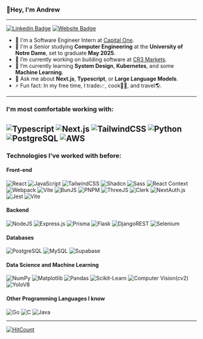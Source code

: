 ### 👋Hey, I'm Andrew 

---
[![Linkedin Badge](https://img.shields.io/badge/-andr3wV-blue?style=flat&logo=Linkedin&logoColor=white&link=https://www.linkedin.com/in/andr3wV/)](https://www.linkedin.com/in/andr3wv/)
[![Website Badge](https://img.shields.io/badge/-andrewvittiglio.com-0a812a?style=flat&logo=Google-Chrome&logoColor=white&link=https://www.andrewvittiglio.com/)](https://www.andrewvittiglio.com/)


- :briefcase: I'm a Software Engineer Intern at [Capital One](https://www.capitalone.com/).
- :school: I'm a Senior studying **Computer Engineering** at the **University of Notre Dame**, set to graduate **May 2025**.
- 🔭 I’m currently working on building software at [CR3 Markets](https://www.cr3markets.com).
- 🌱 I’m currently learning **System Design**, **Kubernetes**, and some **Machine Learning**.
- 💬 Ask me about **Next.js**, **Typescript**, or **Large Language Models**.
- ⚡ Fun fact: In my free time, I trade📈, cook👨‍🍳, and travel🌎.
--- 

### I'm most comfortable working with: 

![Typescript](https://img.shields.io/badge/TypeScript-007ACC?style=for-the-badge&logo=typescript&logoColor=white)
![Next.js](https://img.shields.io/badge/Next.js-000000?style=for-the-badge&logo=nextdotjs&logoColor=white)
![TailwindCSS](https://img.shields.io/badge/tailwindcss-%2338B2AC.svg?style=for-the-badge&logo=tailwind-css&logoColor=white)
![Python](https://img.shields.io/badge/Python/Flask-FFD43B?style=for-the-badge&logo=python&logoColor=blue)
![PostgreSQL](https://img.shields.io/badge/PostgreSQL-4169E1?style=for-the-badge&logo=postgresql&logoColor=white)
![AWS](https://img.shields.io/badge/Amazon_AWS-FF9900?style=for-the-badge&logo=amazonaws&logoColor=white)
---
### Technologies I've worked with before:

#### Front-end
![React](https://img.shields.io/badge/React-20232A?style=for-the-badge&logo=react&logoColor=61DAFB)
![JavaScript](https://img.shields.io/badge/JavaScript-F7DF1E?style=for-the-badge&logo=javascript&logoColor=black)
![TailwindCSS](https://img.shields.io/badge/tailwindcss-%2338B2AC.svg?style=for-the-badge&logo=tailwind-css&logoColor=white)
![Shadcn](https://img.shields.io/badge/shadcn%2Fui-000000?style=for-the-badge&logo=shadcnui&logoColor=white)
![Sass](https://img.shields.io/badge/Sass-CC6699?style=for-the-badge&logo=sass&logoColor=white)
![React Context](https://img.shields.io/badge/React_Context-000000?style=for-the-badge&logo=react&logoColor=61DAFB)
![Webpack](https://img.shields.io/badge/Webpack-8DD6F9?style=for-the-badge&logo=webpack&logoColor=black)
![Vite](https://img.shields.io/badge/Vite-646CFF?style=for-the-badge&logo=vite&logoColor=white)
![BunJS](https://img.shields.io/badge/BunJS-%23000000.svg?style=for-the-badge&logo=bun&logoColor=white)
![PNPM](https://img.shields.io/badge/pnpm-%234a4a4a.svg?style=for-the-badge&logo=pnpm&logoColor=f69220)
![ThreeJS](https://img.shields.io/badge/three.js-%23000000.svg?style=for-the-badge&logo=three.js&logoColor=white)
![Clerk](https://img.shields.io/badge/Clerk-000000?style=for-the-badge&logo=clerk&logoColor=white)
![NextAuth.js](https://img.shields.io/badge/NextAuth-000000?style=for-the-badge&logo=nextauth.js&logoColor=white)
![Jest](https://img.shields.io/badge/Jest-C21325?style=for-the-badge&logo=jest&logoColor=white)
![Vite](https://img.shields.io/badge/Vite-646CFF?style=for-the-badge&logo=vite&logoColor=white)

#### Backend
![NodeJS](https://img.shields.io/badge/Node.js-43853D?style=for-the-badge&logo=node.js&logoColor=white)
![Express.js](https://img.shields.io/badge/express.js-%23404d59.svg?style=for-the-badge&logo=express&logoColor=%2361DAFB)
![Prisma](https://img.shields.io/badge/Prisma-2D3748?style=for-the-badge&logo=prisma&logoColor=white)
![Flask](https://img.shields.io/badge/flask-%23000.svg?style=for-the-badge&logo=flask&logoColor=white)
![DjangoREST](https://img.shields.io/badge/DJANGO-REST-ff1709?style=for-the-badge&logo=django&logoColor=white&color=ff1709&labelColor=gray)
![Selenium](https://img.shields.io/badge/Selenium-43B02A?style=for-the-badge&logo=Selenium&logoColor=white)

#### Databases
![PostgreSQL](https://img.shields.io/badge/PostgreSQL-316192?style=for-the-badge&logo=postgresql&logoColor=white)
![MySQL](https://img.shields.io/badge/MySQL-00000F?style=for-the-badge&logo=mysql&logoColor=white)
![Supabase](https://img.shields.io/badge/Supabase-3ECF8E?style=for-the-badge&logo=supabase&logoColor=white)

#### Data Science and Machine Learning
![NumPy](https://img.shields.io/badge/NumPy-013243?style=for-the-badge&logo=numpy&logoColor=white)
![Matplotlib](https://img.shields.io/badge/Matplotlib-013243?style=for-the-badge&logo=python&logoColor=white)
![Pandas](https://img.shields.io/badge/Pandas-150458?style=for-the-badge&logo=pandas&logoColor=white)
![Scikit-Learn](https://img.shields.io/badge/Scikit_Learn-F7931E?style=for-the-badge&logo=scikit-learn&logoColor=white)
![Computer Vision(cv2)](https://img.shields.io/badge/Computer_Vision-000000?style=for-the-badge&logo=opencv&logoColor=white)
![YoloV8](https://img.shields.io/badge/YoloV8-a718e7?style=for-the-badge&logo=opencv&logoColor=white)

#### Other Programming Languages I know
![Go](https://img.shields.io/badge/Go-00ADD8?style=for-the-badge&logo=go&logoColor=white)
![C](https://img.shields.io/badge/C-00599C?style=for-the-badge&logo=c&logoColor=white)
![Java](https://img.shields.io/badge/Java-ED8B00?style=for-the-badge&logo=java&logoColor=white)

---

[![HitCount](https://hits.dwyl.com/andr3wV/andr3wV.svg?style=flat-square)](http://hits.dwyl.com/andr3wV/andr3wV)

